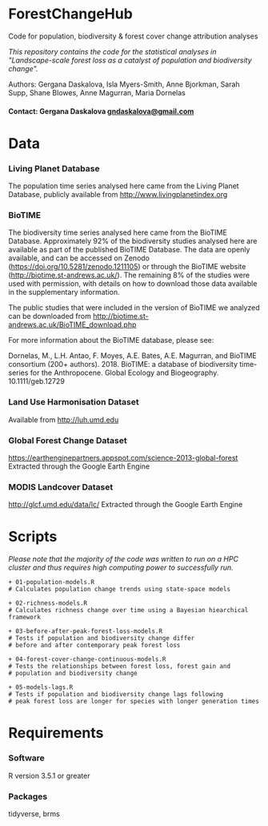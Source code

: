# ForestChangeHub
Code for population, biodiversity & forest cover change attribution analyses

_This repository contains the code for the statistical analyses in "Landscape-scale forest loss as a catalyst of population and biodiversity change"._

Authors: Gergana Daskalova, Isla Myers-Smith, Anne Bjorkman, Sarah Supp, Shane Blowes, Anne Magurran, Maria Dornelas

#### Contact: Gergana Daskalova gndaskalova@gmail.com

# Data

### Living Planet Database
The population time series analysed here came from the Living Planet Database, publicly available from http://www.livingplanetindex.org

### BioTIME
The biodiversity time series analysed here came from the BioTIME Database. Approximately 92% of the biodiversity studies analysed here are available as part of the published BioTIME Database. The data are openly available, and can be accessed on Zenodo (https://doi.org/10.5281/zenodo.1211105) or through the BioTIME website (http://biotime.st-andrews.ac.uk/). The remaining 8% of the studies were used with permission, with details on how to download those data available in the supplementary information.

The public studies that were included in the version of BioTIME we analyzed can be downloaded from http://biotime.st-andrews.ac.uk/BioTIME_download.php

For more information about the BioTIME database, please see:

Dornelas, M., L.H. Antao, F. Moyes, A.E. Bates, A.E. Magurran, and BioTIME consortium (200+ authors). 2018. BioTIME: a database of biodiversity time-series for the Anthropocene. Global Ecology and Biogeography. 10.1111/geb.12729

### Land Use Harmonisation Dataset
Available from http://luh.umd.edu

### Global Forest Change Dataset
https://earthenginepartners.appspot.com/science-2013-global-forest
Extracted through the Google Earth Engine

### MODIS Landcover Dataset
http://glcf.umd.edu/data/lc/
Extracted through the Google Earth Engine

# Scripts

_Please note that the majority of the code was written to run on a HPC cluster and thus requires high computing power to successfully run._

```
+ 01-population-models.R 
# Calculates population change trends using state-space models

+ 02-richness-models.R 
# Calculates richness change over time using a Bayesian hiearchical framework

+ 03-before-after-peak-forest-loss-models.R 
# Tests if population and biodiversity change differ 
# before and after contemporary peak forest loss

+ 04-forest-cover-change-continuous-models.R 
# Tests the relationships between forest loss, forest gain and 
# population and biodiversity change

+ 05-models-lags.R 
# Tests if population and biodiversity change lags following 
# peak forest loss are longer for species with longer generation times
```

# Requirements

### Software
R version 3.5.1 or greater

### Packages
tidyverse, brms
